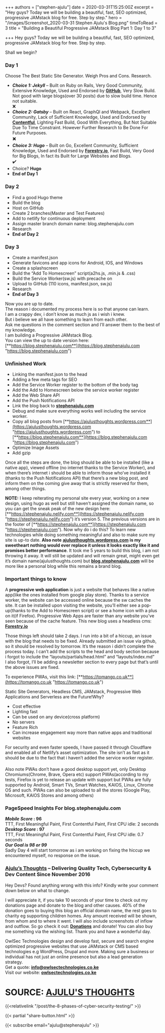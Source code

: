 +++
authors = ["stephen-ajulu"]
date = 2020-03-31T15:25:00Z
excerpt = "Hey guys? Today we will be building a beautiful, fast, SEO optimized, progressive JAMstack blog for free. Step by step."
hero = "/images/Screenshot_2020-03-31 Stephen Ajulu's Blog.png"
timeToRead = 3
title = "Building a Beautiful Progressive JAMstack Blog Part 1: Day 1 to 3"

+++
Hey guys? Today we will be building a beautiful, fast, SEO optimized, progressive JAMstack blog for free. Step by step.

Shall we begin?

### **Day 1**

Choose The Best Static Site Generator. Weigh Pros and Cons. Research.

* **_Choice 1: Jekyll_** – Built on Ruby on Rails, Very Good Community, Extensive Knowledge, Used and Endorsed by [**GitHub**](https://github.com), Very Slow Build. Not good with large blogs(over 30 posts) due to slow build time. Hence not suitable.  
  ❌
* **_Choice 2: Gatsby_** – Built on React, GraphQl and Webpack, Excellent Community, Lack of Sufficient Knowledge, Used and Endorsed by [**Contentful**](https://contentful.com), Lighting Fast Build, Good With Everything, But Not Suitable Due To Time Constraint. However Further Research to Be Done For Future Purposes.  
  ✖️
* **_Choice 3: Hugo_** – Built on Go, Excellent Community, Sufficient Knowledge, Used and Endorsed by [**Forestry.io**](https://forestry.io), Fast Build, Very Good for Big Blogs, In fact its Built for Large Websites and Blogs.  
  ✔️
* Choice? **Hugo**
* **End of Day 1**

### **Day 2**

* Find a good Hugo theme
* Build the blog
* Host on GitHub
* Create 2 branches(Master and Test Features)
* Add to netlify for continuous deployment
* Assign master branch domain name: blog.stephenajulu.com
* Research
* **End of Day 2**

### **Day 3**

* Create a manifest.json
* Generate favicons and app icons for Android, IOS, and Windows
* Create a splashscreen
* Build the “Add To Homescreen” script(a2hs.js, .min.js & .css)
* Build the Service Worker(sw.js) with precache on
* Upload to GitHub (110 icons, manifest.json, sw.js)
* Research
* **End of Day 3**

Now you are up to date.  
The reason i documented my process here is so that anyone can learn.  
I am a crappy dev, i don’t know as much js as i wish i knew.  
But i believe we all have something to learn from each other.  
Ask me questions in the comment section and I’ll answer them to the best of my knowledge.  
I am building a Progressive JAMstack Blog.  
You can view the up to date version here: [**https://blog.stephenajulu.com**](https://blog.stephenajulu.com "https://blog.stephenajulu.com")

### **Unfinished Work**

* Linking the manifest.json to the head
* Adding a few meta tags for SEO
* Add the Service Worker register to the bottom of the body tag
* Add the Add to Homescreen below the service worker register
* Add the Web Share API
* Add the Push Notifications API
* Link the blog back to [**stephenajulu.com**](https://stephenajulu.com)
* Debug and make sure everything works well including the service worker.
* Copy all blog posts from [**https://ajulusthoughts.wordpress.com**](https://ajulusthoughts.wordpress.com "https://ajulusthoughts.wordpress.com") to [**https://blog.stephenajulu.com**](https://blog.stephenajulu.com "https://blog.stephenajulu.com")
* Optimize Image Assets
* Add gzip

Once all the steps are done, the blog should be able to be installed (like a native app), viewed offline (no internet thanks to the Service Worker), and when there’s internet i should be able to inform those who’ve installed it (thanks to the Push Notifications API) that there’s a new blog post, and inform them on the coming give away that is strictly reserved for them, among other things.

**NOTE:** I keep reiterating my personal site every year, working on a new design, using hugo as well but still haven’t assigned the domain name, so you can get the sneak peak of the new design here: [**https://stephenajulu.nelify.com**](https://stephenajulu.nelify.com "https://stephenajulu.nelify.com") it’s version 5. The previous versions are in the footer of [**https://stephenajulu.com**](https://stephenajulu.com "https://stephenajulu.com"). Now why do i do this? To learn new technologies while doing something meaningful and also to make sure my site is up-to date. **Also note** [**ajulusthoughts.wordpress.com**](https://ajulusthoughts.wordpress.com) **is my sweetheart nothing would ever replace it unless it looks exactly like it and promises better performance**. It took me 5 years to build this blog, i am not throwing it away. It will still be updated and will remain great, might even get it’s domain name(ajulusthoughts.com) but [**blog.stephenajulu.com**](https://blog.stephenajulu.com) will be more like a personal blog while this remains a brand blog.

### **Important things to know**

A **progressive web application** is just a website that behaves like a native app(like the ones installed from google play store). Thanks to a service worker, the website can be accessed online because the sw caches the site. It can be installed upon visiting the website, you’ll either see a pop-up(thanks to the Add to Homescreen script) or see a home icon with a plus on it(if Firefox). Progressive Web Apps are faster than any website you’ve seen because of the cache feature. This new blog uses a headless cms: [**Forestry.io**](https://forestry.io)

Those things left should take 2 days. I run into a bit of a hiccup, an issue with the blog that needs to be fixed. Already submitted an issue via github, so it should be resolved by tomorrow. It’s the reason i didn’t complete the process today. I can’t add the scripts to the head and body section because i forgot to include the “layouts/partials/head.html” and “layouts/index.md”  
I also forgot, I’ll be adding a newsletter section to every page but that’s until the above issues are fixed.

To experience PWAs, visit this link: [**https://tomango.co.uk**](https://tomango.co.uk "https://tomango.co.uk")

Static Site Generators, Headless CMS, JAMstack, Progressive Web Applications and Serverless are the Future!Why?

* Cost effective
* Lighting fast
* Can be used on any device(cross platform)
* No servers
* Feature Rich
* Can increase engagement way more than native apps and traditional websites

For security and even faster speeds, I have passed it through Cloudflare and enabled all of Netlify’s asset optimization. The site isn’t as fast as it should be due to the fact that i haven’t added the service worker register.

#### 

Also note PWAs don’t have a good desktop support yet, only Desktop Chromiums(Chrome, Brave, Opera etc) support PWAs(according to my tests, Firefox is yet to release an update with support but PWAs are fully supported by Android, Smart TVs, Smart Watches, KAIOS, Linux, Chrome OS and such. PWAs can also be uploaded to all the stores (Google Play, Microsoft, KAIOS Stores and among others)

### PageSpeed Insights For blog.stephenajulu.com

**_Mobile Score_ : 96**  
TTT, First Meaningful Paint, First Contentful Paint, First CPU idle: 2 seconds  
**_Desktop Score_ : 97**  
TTT, First Meaningful Paint, First Contentful Paint, First CPU idle: 0.7 seconds  
**_Our Goal is 98 or 99_**  
Sadly Day 4 will start tomorrow as i am working on fixing the hiccup we encountered myself, no response on the issue.

### [**Ajulu’s Thoughts**](https://ajulusthoughts.wordpress.com) – Delivering Quality Tech, Cybersecurity & Dev Content Since November 2016

Hey Devs? Found anything wrong with this info? Kindly write your comment down below on what to change.

I will appreciate it, if you take 10 seconds of your time to check out my donations page and donate to the blog and other causes. 40% of the donation goes to buying this blog an official domain name, the rest goes to charity eg supporting children homes. Any amount received will be shown, from whom and to where it went. I will also include screenshots of inflow and outflow. So go check it out: [**Donations**](https://ajulusthoughts.wordpress.com/donate/) and donate! You can also buy me something via the wishing list. Thank you and have a wonderful day.

OwlSec Technologies design and develop fast, secure and search engine optimized progressive websites that use JAMstack or CMS based technologies e.g WordPress, Drupal and more. Making sure a business or individual has not just an online presence but also a lead generation strategy.  
Get a quote: [**info@owlsectechnologies.co.ke**](mailto:info@owlsectechnologies.co.ke)  
Visit our website: [**owlsectechnologies.co.ke**](https://owlsectechnologies.co.ke)

# **SOURCE:** [**AJULU'S THOUGHTS**](https://ajulusthoughts.wordpress.com/2020/03/31/building-a-beautiful-progressive-jamstack-blog-part-1/)

{{<relativelink "/post/the-8-phases-of-cyber-security-testing/" >}}

{{< partial "share-button.html" >}}

{{< subscribe email="ajulu@stephenajulu" >}}